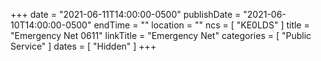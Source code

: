 +++
date = "2021-06-11T14:00:00-0500"
publishDate = "2021-06-10T14:00:00-0500"
endTime = ""
location = ""
ncs = [ "KE0LDS" ]
title = "Emergency Net 0611"
linkTitle = "Emergency Net"
categories = [ "Public Service" ]
dates = [ "Hidden" ]
+++
